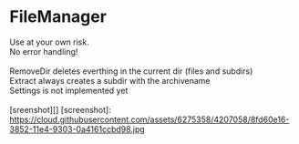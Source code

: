FileManager
===========

Use at your own risk.<br />
No error handling!<br />
<br />
RemoveDir deletes everthing in the current dir (files and subdirs) <br />
Extract always creates a subdir with the archivename<br />
Settings is not implemented yet<br />
<br />
[sreenshot][]
[screenshot]: https://cloud.githubusercontent.com/assets/6275358/4207058/8fd60e16-3852-11e4-9303-0a4161ccbd98.jpg
